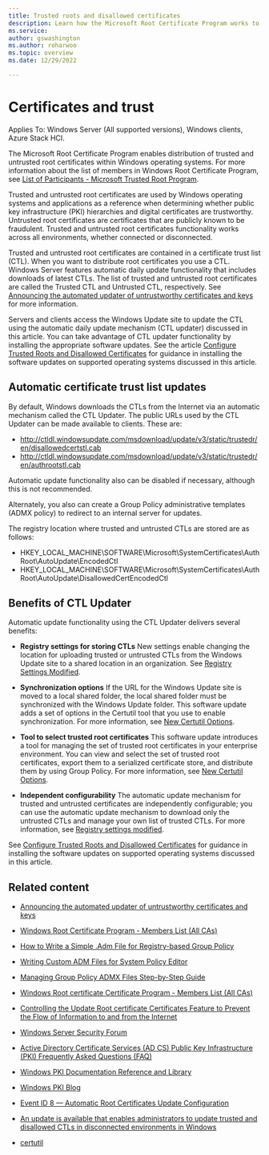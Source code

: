 ```yaml
---
title: Trusted roots and disallowed certificates
description: Learn how the Microsoft Root Certificate Program works to distribute trusted root certificates automatically across Windows operating systems in disconnected environments.
ms.service: 
author: gswashington
ms.author: roharwoo
ms.topic: overview
ms.date: 12/29/2022

---
```


# Certificates and trust

Applies To: Windows Server (All supported versions), Windows clients, Azure Stack HCI.

The Microsoft Root Certificate Program enables distribution of trusted and untrusted root certificates within Windows operating systems. For more information about the list of members in Windows Root Certificate Program, see [List of Participants - Microsoft Trusted Root Program](/security/trusted-root/participants-list).

Trusted and untrusted root certificates are used by Windows operating systems and applications as a reference when determining whether public key infrastructure (PKI) hierarchies and digital certificates are trustworthy. Untrusted root certificates are certificates that are publicly known to be fraudulent. Trusted and untrusted root certificates functionality works across all environments, whether connected or disconnected.

Trusted and untrusted root certificates are contained in a certificate trust list (CTL). When you want to distribute root certificates you use a CTL. Windows Server features automatic daily update functionality that includes downloads of latest CTLs. The list of trusted and untrusted root certificates are called the Trusted CTL and Untrusted CTL, respectively. See [Announcing the automated updater of untrustworthy certificates and keys](https://blogs.technet.com/b/pki/archive/2012/06/12/announcing-the-automated-updater-of-untrustworthy-certificates-and-keys.aspx) for more information.

Servers and clients access the Windows Update site to update the CTL using the automatic daily update mechanism (CTL updater) discussed in this article. You can take advantage of CTL updater functionality by installing the appropriate software updates. See the article [Configure Trusted Roots and Disallowed Certificates](configure-trusted-roots-disallowed-certificates.md) for guidance in installing the software updates on supported operating systems discussed in this article.

## Automatic certificate trust list updates

By default, Windows downloads the CTLs from the Internet via an automatic mechanism called the CTL Updater. The public URLs used by the CTL Updater can be made available to clients. These are:

- http://ctldl.windowsupdate.com/msdownload/update/v3/static/trustedr/en/disallowedcertstl.cab 
- http://ctldl.windowsupdate.com/msdownload/update/v3/static/trustedr/en/authrootstl.cab

Automatic update functionality also can be disabled if necessary, although this is not recommended.

Alternately, you also can create a Group Policy administrative templates (ADMX policy) to redirect to an internal server for updates.

The registry location where trusted and untrusted CTLs are stored are as follows: 

- HKEY_LOCAL_MACHINE\SOFTWARE\Microsoft\SystemCertificates\AuthRoot\AutoUpdate\EncodedCtl
- HKEY_LOCAL_MACHINE\SOFTWARE\Microsoft\SystemCertificates\AuthRoot\AutoUpdate\DisallowedCertEncodedCtl

## Benefits of CTL Updater

Automatic update functionality using the CTL Updater delivers several benefits:

- **Registry settings for storing CTLs** New settings enable changing the location for uploading trusted or untrusted CTLs from the Windows Update site to a shared location in an organization. See [Registry Settings Modified](configure-trusted-roots-disallowed-certificates.md#registry-settings-modified).

- **Synchronization options** If the URL for the Windows Update site is moved to a local shared folder, the local shared folder must be synchronized with the Windows Update folder. This software update adds a set of options in the Certutil tool that you use to enable synchronization. For more information, see [New Certutil Options](configure-trusted-roots-disallowed-certificates.md#new-certutil-options).

- **Tool to select trusted root certificates** This software update introduces a tool for managing the set of trusted root certificates in your enterprise environment. You can view and select the set of trusted root certificates, export them to a serialized certificate store, and distribute them by using Group Policy. For more information, see [New Certutil Options](configure-trusted-roots-disallowed-certificates.md#new-certutil-options).

- **Independent configurability** The automatic update mechanism for trusted and untrusted certificates are independently configurable; you can use the automatic update mechanism to download only the untrusted CTLs and manage your own list of trusted CTLs. For more information, see [Registry settings modified](configure-trusted-roots-disallowed-certificates.md#registry-settings-modified).

 See [Configure Trusted Roots and Disallowed Certificates](configure-trusted-roots-disallowed-certificates.md) for guidance in installing the software updates on supported operating systems discussed in this article.

## Related content

- [Announcing the automated updater of untrustworthy certificates and keys](https://blogs.technet.com/b/pki/archive/2012/06/12/announcing-the-automated-updater-of-untrustworthy-certificates-and-keys.aspx)

- [Windows Root Certificate Program - Members List (All CAs)](https://social.technet.microsoft.com/wiki/contents/documents/2592.windows-root-certificate-program-members-list-all-cas.aspx)

- [How to Write a Simple .Adm File for Registry-based Group Policy](https://technet.microsoft.com/library/cc738443.aspx)

- [Writing Custom ADM Files for System Policy Editor](https://support.microsoft.com/kb/225087)

- [Managing Group Policy ADMX Files Step-by-Step Guide](https://technet.microsoft.com/library/cc709647.aspx)

- [Windows Root certificate Certificate Program - Members List (All CAs)](https://go.microsoft.com/fwlink/?linkid=269988)

- [Controlling the Update Root certificate Certificates Feature to Prevent the Flow of Information to and from the Internet](https://technet.microsoft.com/library/cc749331.aspx)

- [Windows Server Security Forum](https://aka.ms/adcsforum)

- [Active Directory Certificate Services (AD CS) Public Key Infrastructure (PKI) Frequently Asked Questions (FAQ)](https://aka.ms/adcsfaq)

- [Windows PKI Documentation Reference and Library](https://social.technet.microsoft.com/wiki/contents/articles/987.windows-pki-documentation-reference-and-library.aspx)

- [Windows PKI Blog](https://blogs.technet.com/b/pki/)

- [Event ID 8 — Automatic Root Certificates Update Configuration](https://learn.microsoft.com/previous-versions/windows/it-pro/windows-server-2008-R2-and-2008/cc734054(v=ws.10)?redirectedfrom=MSDN)

- [An update is available that enables administrators to update trusted and disallowed CTLs in disconnected environments in Windows](https://support.microsoft.com/topic/an-update-is-available-that-enables-administrators-to-update-trusted-and-disallowed-ctls-in-disconnected-environments-in-windows-0c51c702-fdcc-f6be-7089-4585fad729d6) 

- [certutil](/administration/windows-commands/certutil.md)